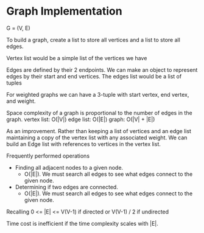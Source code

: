 # Graph Implementation
G = (V, E)

To build a graph, create a list to store all vertices and a list to store all edges.

Vertex list would be a simple list of the vertices we have

Edges are defined by their 2 endpoints. We can make an object to represent edges by their start and end vertices. The edges list would be a list of tuples

For weighted graphs we can have a 3-tuple with start vertex, end vertex, and weight.

Space complexity of a graph is proportional to the number of edges in the graph.
  vertex list: O(|V|)
  edge list: O(|E|)
  graph: O(|V| + |E|)

As an improvement. Rather than keeping a list of vertices and an edge list maintaining a copy of the vertex list with any associated weight. We can build an Edge list with references to vertices in the vertex list.


Frequently performed operations
  + Finding all adjacent nodes to a given node.
    + O(|E|). We must search all edges to see what edges connect to the given node.
  + Determining if two edges are connected.
    + O(|E|). We must search all edges to see what edges connect to the given node.

Recalling
0 <= |E| <= V(V-1) if directed or V(V-1) / 2 if undirected

Time cost is inefficient if the time complexity scales with |E|. 
